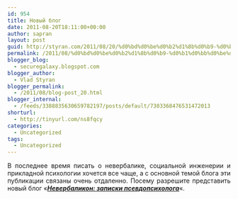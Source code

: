```yaml
---
id: 954
title: Новый блог
date: 2011-08-20T18:11:00+00:00
author: sapran
layout: post
guid: http://styran.com/2011/08/20/%d0%bd%d0%be%d0%b2%d1%8b%d0%b9-%d0%b1%d0%bb%d0%be%d0%b3/
permalink: /2011/08/%d0%bd%d0%be%d0%b2%d1%8b%d0%b9-%d0%b1%d0%bb%d0%be%d0%b3/
blogger_blog:
  - securegalaxy.blogspot.com
blogger_author:
  - Vlad Styran
blogger_permalink:
  - /2011/08/blog-post_20.html
blogger_internal:
  - /feeds/3388835630659782197/posts/default/7303368476531472013
shorturl:
  - http://tinyurl.com/ns8fqcy
categories:
  - Uncategorized
tags:
  - Uncategorized
---
```

<div dir="ltr" style="text-align: left;">
  <div style="text-align: justify;">
    В последнее время писать о невербалике, социальной инженерии и прикладной психологии хочется все чаще, а с основной темой блога эти публикации связаны очень отдаленно. Посему разрешите представить новый блог &#171;<i><b><a href="http://nonverbalicon.blogspot.com/">Невербаликон: записки псевдопсихолога</a></b></i>&#171;.
  </div>
</div>

<div class="addtoany_share_save_container addtoany_content_bottom">
  <div class="a2a_kit a2a_kit_size_32 addtoany_list a2a_target" id="wpa2a_187">
    <a class="a2a_button_facebook" href="http://www.addtoany.com/add_to/facebook?linkurl=https%3A%2F%2Fblog.styran.com%2F2011%2F08%2F%25d0%25bd%25d0%25be%25d0%25b2%25d1%258b%25d0%25b9-%25d0%25b1%25d0%25bb%25d0%25be%25d0%25b3%2F&linkname=%D0%9D%D0%BE%D0%B2%D1%8B%D0%B9%20%D0%B1%D0%BB%D0%BE%D0%B3" title="Facebook" rel="nofollow" target="_blank"></a><a class="a2a_button_twitter" href="http://www.addtoany.com/add_to/twitter?linkurl=https%3A%2F%2Fblog.styran.com%2F2011%2F08%2F%25d0%25bd%25d0%25be%25d0%25b2%25d1%258b%25d0%25b9-%25d0%25b1%25d0%25bb%25d0%25be%25d0%25b3%2F&linkname=%D0%9D%D0%BE%D0%B2%D1%8B%D0%B9%20%D0%B1%D0%BB%D0%BE%D0%B3" title="Twitter" rel="nofollow" target="_blank"></a><a class="a2a_button_google_plus" href="http://www.addtoany.com/add_to/google_plus?linkurl=https%3A%2F%2Fblog.styran.com%2F2011%2F08%2F%25d0%25bd%25d0%25be%25d0%25b2%25d1%258b%25d0%25b9-%25d0%25b1%25d0%25bb%25d0%25be%25d0%25b3%2F&linkname=%D0%9D%D0%BE%D0%B2%D1%8B%D0%B9%20%D0%B1%D0%BB%D0%BE%D0%B3" title="Google+" rel="nofollow" target="_blank"></a><a class="a2a_button_linkedin" href="http://www.addtoany.com/add_to/linkedin?linkurl=https%3A%2F%2Fblog.styran.com%2F2011%2F08%2F%25d0%25bd%25d0%25be%25d0%25b2%25d1%258b%25d0%25b9-%25d0%25b1%25d0%25bb%25d0%25be%25d0%25b3%2F&linkname=%D0%9D%D0%BE%D0%B2%D1%8B%D0%B9%20%D0%B1%D0%BB%D0%BE%D0%B3" title="LinkedIn" rel="nofollow" target="_blank"></a><a class="a2a_dd addtoany_share_save" href="https://www.addtoany.com/share"></a>
  </div>
</div>